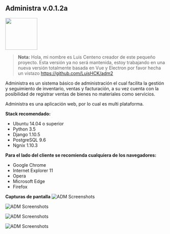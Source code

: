 ## Administra v.0.1.2a
<img src="https://github.com/LuisHCK/administracion/raw/master/Administra.gif" width="100">

> **Nota:** Hola, mi nombre es Luis Centeno creador de este pequeño proyecto.
> Esta versión ya no será mantenida, estoy trabajando en una nueva versión totalmente basada en Vue y Electron
> por favor hecha un vistazo https://github.com/LuisHCK/adm2

Administra es un sistema básico de administración el cual facilita la gestión y seguimiento de inventario, ventas y facturación, a su vez cuenta con la posibilidad de registrar ventas de bienes no materiales como servicios.

Administra es una aplicación web, por lo cual es multi plataforma.

**Stack recomendado:**

 - Ubuntu 14.04 o superior 
 - Python 3.5
 - Django 1.10.5
 - PostgreSQL 9.6
 - Ngnix 1.10.3
 
**Para el lado del cliente se recomienda cualquiera de los navegadores:**
 - Google Chrome
 - Internet Explorer 11 
 - Opera
 - Microsoft Edge
 - Firefox

**Capturas de pantalla**
 ![ADM Screenshots](https://raw.githubusercontent.com/LuisHCK/administracion/master/screenshots/1.png)

 ![ADM Screenshots](https://raw.githubusercontent.com/LuisHCK/administracion/master/screenshots/2.png)

 ![ADM Screenshots](https://raw.githubusercontent.com/LuisHCK/administracion/master/screenshots/3.png)

 ![ADM Screenshots](https://raw.githubusercontent.com/LuisHCK/administracion/master/screenshots/4.png)
 
